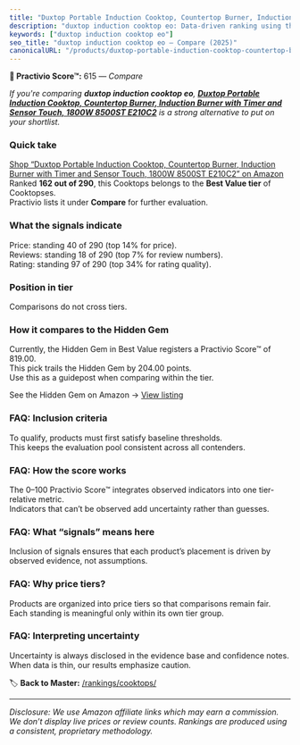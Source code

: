 ```yaml
---
title: "Duxtop Portable Induction Cooktop, Countertop Burner, Induction Burner with Timer and Sensor Touch, 1800W 8500ST E210C2"
description: "duxtop induction cooktop eo: Data-driven ranking using the Practivio Score™. Positioned by quality, value, demand, findability, momentum."
keywords: ["duxtop induction cooktop eo"]
seo_title: "duxtop induction cooktop eo — Compare (2025)"
canonicalURL: "/products/duxtop-portable-induction-cooktop-countertop-burner-induction-burner-with-timer-and-sensor-touch-1800w-8500st-e210c2-B07XDV3377/"
---
```


**🛒 Practivio Score™:** 615 — _Compare_


*If you're comparing **duxtop induction cooktop eo**, **[Duxtop Portable Induction Cooktop, Countertop Burner, Induction Burner with Timer and Sensor Touch, 1800W 8500ST E210C2](https://www.amazon.com/dp/B07XDV3377?tag=practivio-20)** is a strong alternative to put on your shortlist.*
### Quick take
[Shop “Duxtop Portable Induction Cooktop, Countertop Burner, Induction Burner with Timer and Sensor Touch, 1800W 8500ST E210C2” on Amazon](https://www.amazon.com/dp/B07XDV3377?tag=practivio-20)
Ranked **162 out of 290**, this Cooktops belongs to the **Best Value tier** of Cooktopses.  
Practivio lists it under **Compare** for further evaluation.

### What the signals indicate
Price: standing 40 of 290 (top 14% for price).  
Reviews: standing 18 of 290 (top 7% for review numbers).  
Rating: standing 97 of 290 (top 34% for rating quality).  

### Position in tier
Comparisons do not cross tiers.

### How it compares to the Hidden Gem
Currently, the Hidden Gem in Best Value registers a Practivio Score™ of 819.00.  
This pick trails the Hidden Gem by 204.00 points.  
Use this as a guidepost when comparing within the tier.  

See the Hidden Gem on Amazon → [View listing](https://www.amazon.com/dp/B01FLR0ET8?tag=practivio-20)

### FAQ: Inclusion criteria
To qualify, products must first satisfy baseline thresholds.  
This keeps the evaluation pool consistent across all contenders.

### FAQ: How the score works
The 0–100 Practivio Score™ integrates observed indicators into one tier-relative metric.  
Indicators that can’t be observed add uncertainty rather than guesses.

### FAQ: What “signals” means here
Inclusion of signals ensures that each product’s placement is driven by observed evidence, not assumptions.

### FAQ: Why price tiers?
Products are organized into price tiers so that comparisons remain fair.  
Each standing is meaningful only within its own tier group.

### FAQ: Interpreting uncertainty
Uncertainty is always disclosed in the evidence base and confidence notes.  
When data is thin, our results emphasize caution.

<!-- Missing template for Compare/CompareWithinPriceClass -->


🏷️ **Back to Master:** [/rankings/cooktops/](/rankings/cooktops/)

---
_Disclosure: We use Amazon affiliate links which may earn a commission. We don’t display live prices or review counts. Rankings are produced using a consistent, proprietary methodology._
